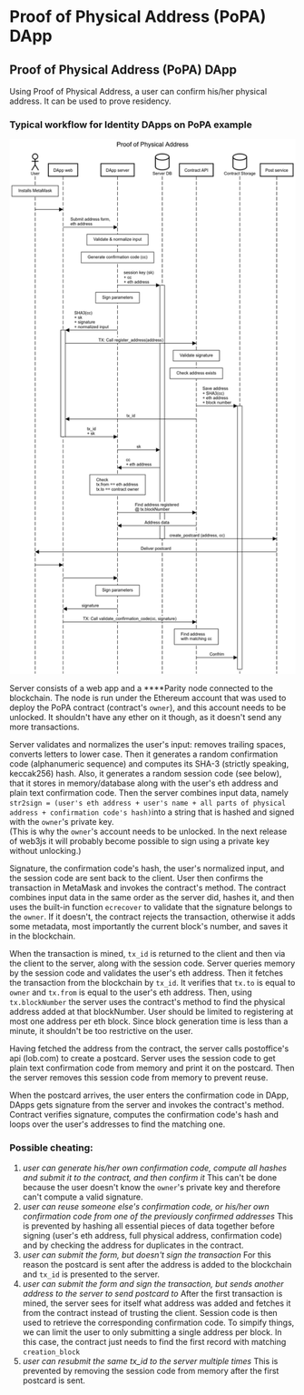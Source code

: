 # Proof of Physical Address \(PoPA\) DApp

## Proof of Physical Address \(PoPA\) DApp

Using Proof of Physical Address, a user can confirm his/her physical address. It can be used to prove residency.

### **Typical workflow for Identity DApps on PoPA example**

![ Click on Image to Enlarge: User fills out a form in DApp and submits it to the server.](../../../../.gitbook/assets/proof-of-address.png)

Server consists of a web app and a ****Parity node connected to the blockchain. The node is run under the Ethereum account that was used to deploy the PoPA contract \(contract's `owner`\), and this account needs to be unlocked. It shouldn't have any ether on it though, as it doesn't send any more transactions.

Server validates and normalizes the user's input: removes trailing spaces, converts letters to lower case. Then it generates a random confirmation code \(alphanumeric sequence\) and computes its SHA-3 \(strictly speaking, keccak256\) hash. Also, it generates a random session code \(see below\), that it stores in memory/database along with the user's eth address and plain text confirmation code. Then the server combines input data, namely `str2sign = (user's eth address + user's name + all parts of physical address + confirmation code's hash)`into a string that is hashed and signed with the `owner`'s private key.   
\(This is why the `owner`'s account needs to be unlocked. In the next release of web3js it will probably become possible to sign using a private key without unlocking.\)

Signature, the confirmation code's hash, the user's normalized input, and the session code are sent back to the client. User then confirms the transaction in MetaMask and invokes the contract's method. The contract combines input data in the same order as the server did, hashes it, and then uses the built-in function `ecrecover` to validate that the signature belongs to the `owner`. If it doesn't, the contract rejects the transaction, otherwise it adds some metadata, most importantly the current block's number, and saves it in the blockchain.

When the transaction is mined, `tx_id` is returned to the client and then via the client to the server, along with the session code. Server queries memory by the session code and validates the user's eth address. Then it fetches the transaction from the blockchain by `tx_id`. It verifies that `tx.to` is equal to `owner` and `tx.from` is equal to the user's eth address. Then, using `tx.blockNumber` the server uses the contract's method to find the physical address added at that blockNumber. User should be limited to registering at most one address per eth block. Since block generation time is less than a minute, it shouldn't be too restrictive on the user.

Having fetched the address from the contract, the server calls postoffice's api \(lob.com\) to create a postcard. Server uses the session code to get plain text confirmation code from memory and print it on the postcard. Then the server removes this session code from memory to prevent reuse.

When the postcard arrives, the user enters the confirmation code in DApp, DApps gets signature from the server and invokes the contract's method. Contract verifies signature, computes the confirmation code's hash and loops over the user's addresses to find the matching one.

### Possible cheating: 

1. _user can generate his/her own confirmation code, compute all hashes and submit it to the contract, and then confirm it_ This can't be done because the user doesn't know the `owner`'s private key and therefore can't compute a valid signature. 
2. _user can reuse someone else's confirmation code, or his/her own confirmation code from one of the previously confirmed addresses_ This is prevented by hashing all essential pieces of data together before signing \(user's eth address, full physical address, confirmation code\) and by checking the address for duplicates in the contract. 
3. _user can submit the form, but doesn't sign the transaction_ For this reason the postcard is sent after the address is added to the blockchain and `tx_id` is presented to the server. 
4. _user can submit the form and sign the transaction, but sends another address to the server to send postcard to_ After the first transaction is mined, the server sees for itself what address was added and fetches it from the contract instead of trusting the client. Session code is then used to retrieve the corresponding confirmation code. To simpify things, we can limit the user to only submitting a single address per block. In this case, the contract just needs to find the first record with matching `creation_block`
5. _user can resubmit the same tx\_id to the server multiple times_ This is prevented by removing the session code from memory after the first postcard is sent.

